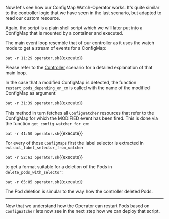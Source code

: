 Now let's see how our ConfigMap Watch-Operator works. It's quite similar to the controller logic that we have seen in the last scenario, but adapted to read our custom resource.

Again, the script is a plain shell script which we will later put into a ConfigMap that is mounted by a container and executed.

The main event loop resemble that of our controller as it uses the watch mode to get a stream of events for a ConfigMap:

`bat -r 11:29 operator.sh`{{execute}}

Please refer to the [Controller](21-controller) scenario for a detailed explanation of that main loop.

In the case that a modified ConfigMap is detected, the function `restart_pods_depending_on_cm` is called with the name of the modified ConfigMap as argument:

`bat -r 31:39 operator.sh`{{execute}}

This method in turn fetches all `ConfigWatcher` resources that refer to the ConfigMap for which the MODIFIED event has been fired. This is done via the function `get_config_watcher_for_cm`:

`bat -r 41:50 operator.sh`{{execute}}

For every of those `ConfigMaps` first the label selector is extracted in `extract_label_selector_from_watcher`

`bat -r 52:63 operator.sh`{{execute}}

to get a format suitable for a deletion of the Pods in `delete_pods_with_selector`:

`bat -r 65:85 operator.sh`{{execute}}

The Pod deletion is simular to the way how the controller deleted Pods.

------------

Now that we understand how the Operator can restart Pods based on `ConfigWatcher` lets now see in the next step how we can deploy that script.
